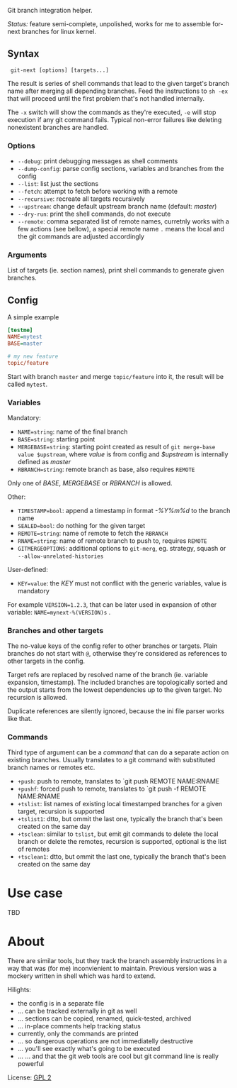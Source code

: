 Git branch integration helper.

*Status:* feature semi-complete, unpolished, works for me to
assemble for-next branches for linux kernel.

## Syntax

```shell
 git-next [options] [targets...]
```

The result is series of shell commands that lead to the given target's branch
name after merging all depending branches. Feed the instructions to `sh -ex`
that will proceed until the first problem that's not handled internally.

The `-x` switch will show the commands as they're executed, `-e` will stop
execution if any git command fails. Typical non-error failures like deleting
nonexistent branches are handled.

### Options

* `--debug`: print debugging messages as shell comments
* `--dump-config`: parse config sections, variables and branches from the config
* `--list`: list just the sections
* `--fetch`: attempt to fetch before working with a remote
* `--recursive`: recreate all targets recursively
* `--upstream`: change default upstream branch name (default: *master*)
* `--dry-run`: print the shell commands, do not execute
* `--remote`: comma separated list of remote names, curretnly works with a few
  actions (see bellow), a special remote name `.` means the local and the git
  commands are adjusted accordingly

### Arguments

List of targets (ie. section names), print shell commands to generate given
branches.

## Config

A simple example

```ini
[testme]
NAME=mytest
BASE=master

# my new feature
topic/feature
```

Start with branch `master` and merge `topic/feature` into it, the result will
be called `mytest`.

### Variables

Mandatory:

* `NAME=string`: name of the final branch
* `BASE=string`: starting point
* `MERGEBASE=string`: starting point created as result of `git
  merge-base value $upstream`, where *value* is from config and *$upstream* is
  internally defined as *master*
* `RBRANCH=string`: remote branch as base, also requires `REMOTE`

Only one of *BASE*, *MERGEBASE* or *RBRANCH* is allowed.

Other:

* `TIMESTAMP=bool`: append a timestamp in format *-%Y%m%d* to the branch name
* `SEALED=bool`: do nothing for the given target
* `REMOTE=string`: name of remote to fetch the `RBRANCH`
* `RNAME=string`: name of remote branch to push to, requires `REMOTE`
* `GITMERGEOPTIONS`: additional options to `git-merg`, eg. strategy, squash or `--allow-unrelated-histories`

User-defined:

* `KEY=value`: the *KEY* must not conflict with the generic variables, value is mandatory

For example `VERSION=1.2.3`, that can be later used in expansion of other
variable: `NAME=mynext-%(VERSION)s` .

### Branches and other targets

The no-value keys of the config refer to other branches or targets. Plain
branches do not start with `@`, otherwise they're considered as references to
other targets in the config.

Target refs are replaced by resolved name of the branch (ie. variable
expansion, timestamp). The included branches are topologically sorted and the
output starts from the lowest dependencies up to the given target. No recursion
is allowed.

Duplicate references are silently ignored, because the ini file parser works
like that.

### Commands

Third type of argument can be a *command* that can do a separate action on
existing branches. Usually translates to a git command with substituted branch
names or remotes etc.

* `+push`: push to remote, translates to `git push REMOTE NAME:RNAME
* `+pushf`: forced push to remote, translates to `git push -f REMOTE NAME:RNAME
* `+tslist`: list names of existing local timestamped branches for a given
  target, recursion is supported
* `+tslist1`: dtto, but ommit the last one, typically the branch that's been
  created on the same day
* `+tsclean`: similar to `tslist`, but emit git commands to delete the local
  branch or delete the remotes, recursion is supported, optional is the list of
  remotes
* `+tsclean1`: dtto, but ommit the last one, typically the branch that's been
  created on the same day

# Use case

TBD

# About

There are similar tools, but they track the branch assembly instructions in a
way that was (for me) inconvienient to maintain. Previous version was a mockery
written in shell which was hard to extend.

Hilights:

* the config is in a separate file
* ... can be tracked externally in git as well
* ... sections can be copied, renamed, quick-tested, archived
* ... in-place comments help tracking status
* currently, only the commands are printed
* ... so dangerous operations are not immediatelly destructive
* ... you'll see exactly what's going to be executed
* ... ... and that the git web tools are cool but git command line is really powerful

License: [GPL 2](https://www.gnu.org/licenses/gpl-2.0.html)
